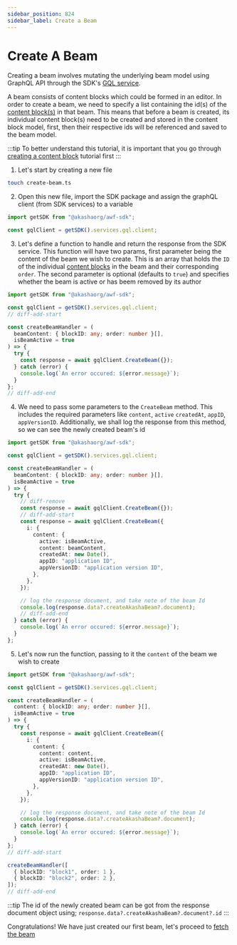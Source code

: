 ```yaml
---
sidebar_position: 824
sidebar_label: Create a Beam
---
```


# Create A Beam

Creating a beam involves mutating the underlying <span className="highlight-1">beam model</span> using GraphQL API through the SDK's [GQL service](../../data-fetching-and-mutations/sdk/services/Services.md#graphql).

A beam consists of content blocks which could be formed in an editor. In order to create a beam, we need to specify a list containing the id(s) of the [content block(s)](../../extensions/editor/content_blocks.md) in that beam. This means that before a beam is created, its individual content block(s) need to be created and stored in the content block model, first, then their respective ids will be referenced and saved to the beam model.

:::tip
To better understand this tutorial, it is important that you go through [creating a content block](./create-a-content-block.md) tutorial first
:::

1. Let's start by creating a new file

```bash
touch create-beam.ts
```

2. Open this new file, import the SDK package and assign the graphQL client (from SDK services) to a variable

```ts title="create-beam.ts"
import getSDK from "@akashaorg/awf-sdk";

const gqlClient = getSDK().services.gql.client;
```

3. Let's define a function to handle and return the response from the SDK service. This function will have two params, first parameter being the content of the beam we wish to create. This is an array that holds the `ID` of the individual [content blocks](../../extensions/editor/content_blocks.md) in the beam and their corresponding `order`. The second parameter is optional (defaults to `true`) and specifies whether the beam is active or has beem removed by its author

```ts title="create-beam.ts"
import getSDK from "@akashaorg/awf-sdk";

const gqlClient = getSDK().services.gql.client;
// diff-add-start

const createBeamHandler = (
  beamContent: { blockID: any; order: number }[],
  isBeamActive = true
) => {
  try {
    const response = await gqlClient.CreateBeam({});
  } catch (error) {
    console.log(`An error occured: ${error.message}`);
  }
};
// diff-add-end
```

4. We need to pass some parameters to the `CreateBeam` method. This includes the required parameters like `content`, `active` `createdAt`, `appID`, `appVersionID`. Additionally, we shall log the response from this method, so we can see the newly created beam's id

```ts title="create-beam.ts"
import getSDK from "@akashaorg/awf-sdk";

const gqlClient = getSDK().services.gql.client;

const createBeamHandler = (
  beamContent: { blockID: any; order: number }[],
  isBeamActive = true
) => {
  try {
    // diff-remove
    const response = await gqlClient.CreateBeam({});
    // diff-add-start
    const response = await gqlClient.CreateBeam({
      i: {
        content: {
          active: isBeamActive,
          content: beamContent,
          createdAt: new Date(),
          appID: "application ID",
          appVersionID: "application version ID",
        },
      },
    });

    // log the response document, and take note of the beam Id
    console.log(response.data?.createAkashaBeam?.document);
    // diff-add-end
  } catch (error) {
    console.log(`An error occured: ${error.message}`);
  }
};
```

5. Let's now run the function, passing to it the `content` of the beam we wish to create

```ts title="create-beam.ts"
import getSDK from "@akashaorg/awf-sdk";

const gqlClient = getSDK().services.gql.client;

const createBeamHandler = (
  content: { blockID: any; order: number }[],
  isBeamActive = true
) => {
  try {
    const response = await gqlClient.CreateBeam({
      i: {
        content: {
          content: content,
          active: isBeamActive,
          createdAt: new Date(),
          appID: "application ID",
          appVersionID: "application version ID",
        },
      },
    });

    // log the response document, and take note of the beam Id
    console.log(response.data?.createAkashaBeam?.document);
  } catch (error) {
    console.log(`An error occured: ${error.message}`);
  }
};
// diff-add-start

createBeamHandler([
  { blockID: "block1", order: 1 },
  { blockID: "block2", order: 2 },
]);
// diff-add-end
```

:::tip
The id of the newly created beam can be got from the response document object using;
`response.data?.createAkashaBeam?.document?.id`
:::

Congratulations! We have just created our first beam, let's proceed to [fetch the beam](./fetch-a-beam-by-id.md)
